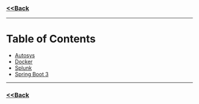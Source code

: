 ### [<<Back](../README.md)
------
# Table of Contents
* [Autosys](autosys)
* [Docker](docker)
* [Splunk](splunk)
* [Spring Boot 3](spring-boot-3)
------
### [<<Back](../README.md)